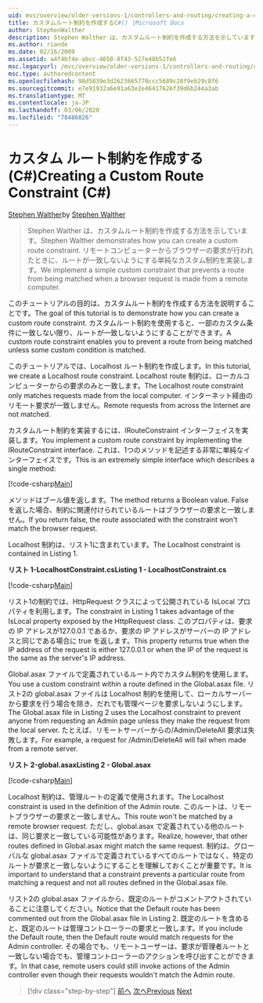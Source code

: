 ```yaml
---
uid: mvc/overview/older-versions-1/controllers-and-routing/creating-a-custom-route-constraint-cs
title: カスタムルート制約を作成するC#() |Microsoft Docs
author: StephenWalther
description: Stephen Walther は、カスタムルート制約を作成する方法を示しています。 ルートが一致しないようにする単純なカスタム制約を実装しています...
ms.author: riande
ms.date: 02/16/2009
ms.assetid: a4f4bf4e-abcc-4650-8f43-527e48b52fe6
msc.legacyurl: /mvc/overview/older-versions-1/controllers-and-routing/creating-a-custom-route-constraint-cs
msc.type: authoredcontent
ms.openlocfilehash: 98d5839e3d2623665770ccc5689c28f9eb29c8f6
ms.sourcegitcommit: e7e91932a6e91a63e2e46417626f39d6b244a3ab
ms.translationtype: MT
ms.contentlocale: ja-JP
ms.lasthandoff: 03/06/2020
ms.locfileid: "78486826"
---
```

# <a name="creating-a-custom-route-constraint-c"></a><span data-ttu-id="b12ba-104">カスタム ルート制約を作成する (C#)</span><span class="sxs-lookup"><span data-stu-id="b12ba-104">Creating a Custom Route Constraint (C#)</span></span>

<span data-ttu-id="b12ba-105">[Stephen Walther](https://github.com/StephenWalther)</span><span class="sxs-lookup"><span data-stu-id="b12ba-105">by [Stephen Walther](https://github.com/StephenWalther)</span></span>

> <span data-ttu-id="b12ba-106">Stephen Walther は、カスタムルート制約を作成する方法を示しています。</span><span class="sxs-lookup"><span data-stu-id="b12ba-106">Stephen Walther demonstrates how you can create a custom route constraint.</span></span> <span data-ttu-id="b12ba-107">リモートコンピューターからブラウザーの要求が行われたときに、ルートが一致しないようにする単純なカスタム制約を実装します。</span><span class="sxs-lookup"><span data-stu-id="b12ba-107">We implement a simple custom constraint that prevents a route from being matched when a browser request is made from a remote computer.</span></span>

<span data-ttu-id="b12ba-108">このチュートリアルの目的は、カスタムルート制約を作成する方法を説明することです。</span><span class="sxs-lookup"><span data-stu-id="b12ba-108">The goal of this tutorial is to demonstrate how you can create a custom route constraint.</span></span> <span data-ttu-id="b12ba-109">カスタムルート制約を使用すると、一部のカスタム条件に一致しない限り、ルートが一致しないようにすることができます。</span><span class="sxs-lookup"><span data-stu-id="b12ba-109">A custom route constraint enables you to prevent a route from being matched unless some custom condition is matched.</span></span>

<span data-ttu-id="b12ba-110">このチュートリアルでは、Localhost ルート制約を作成します。</span><span class="sxs-lookup"><span data-stu-id="b12ba-110">In this tutorial, we create a Localhost route constraint.</span></span> <span data-ttu-id="b12ba-111">Localhost route 制約は、ローカルコンピューターからの要求のみと一致します。</span><span class="sxs-lookup"><span data-stu-id="b12ba-111">The Localhost route constraint only matches requests made from the local computer.</span></span> <span data-ttu-id="b12ba-112">インターネット経由のリモート要求が一致しません。</span><span class="sxs-lookup"><span data-stu-id="b12ba-112">Remote requests from across the Internet are not matched.</span></span>

<span data-ttu-id="b12ba-113">カスタムルート制約を実装するには、IRouteConstraint インターフェイスを実装します。</span><span class="sxs-lookup"><span data-stu-id="b12ba-113">You implement a custom route constraint by implementing the IRouteConstraint interface.</span></span> <span data-ttu-id="b12ba-114">これは、1つのメソッドを記述する非常に単純なインターフェイスです。</span><span class="sxs-lookup"><span data-stu-id="b12ba-114">This is an extremely simple interface which describes a single method:</span></span>

[!code-csharp[Main](creating-a-custom-route-constraint-cs/samples/sample1.cs)]

<span data-ttu-id="b12ba-115">メソッドはブール値を返します。</span><span class="sxs-lookup"><span data-stu-id="b12ba-115">The method returns a Boolean value.</span></span> <span data-ttu-id="b12ba-116">False を返した場合、制約に関連付けられているルートはブラウザーの要求と一致しません。</span><span class="sxs-lookup"><span data-stu-id="b12ba-116">If you return false, the route associated with the constraint won't match the browser request.</span></span>

<span data-ttu-id="b12ba-117">Localhost 制約は、リスト1に含まれています。</span><span class="sxs-lookup"><span data-stu-id="b12ba-117">The Localhost constraint is contained in Listing 1.</span></span>

<span data-ttu-id="b12ba-118">**リスト 1-LocalhostConstraint.cs**</span><span class="sxs-lookup"><span data-stu-id="b12ba-118">**Listing 1 - LocalhostConstraint.cs**</span></span>

[!code-csharp[Main](creating-a-custom-route-constraint-cs/samples/sample2.cs)]

<span data-ttu-id="b12ba-119">リスト1の制約では、HttpRequest クラスによって公開されている IsLocal プロパティを利用します。</span><span class="sxs-lookup"><span data-stu-id="b12ba-119">The constraint in Listing 1 takes advantage of the IsLocal property exposed by the HttpRequest class.</span></span> <span data-ttu-id="b12ba-120">このプロパティは、要求の IP アドレスが127.0.0.1 であるか、要求の IP アドレスがサーバーの IP アドレスと同じである場合に true を返します。</span><span class="sxs-lookup"><span data-stu-id="b12ba-120">This property returns true when the IP address of the request is either 127.0.0.1 or when the IP of the request is the same as the server's IP address.</span></span>

<span data-ttu-id="b12ba-121">Global.asax ファイルで定義されているルート内でカスタム制約を使用します。</span><span class="sxs-lookup"><span data-stu-id="b12ba-121">You use a custom constraint within a route defined in the Global.asax file.</span></span> <span data-ttu-id="b12ba-122">リスト2の global.asax ファイルは Localhost 制約を使用して、ローカルサーバーから要求を行う場合を除き、だれでも管理ページを要求しないようにします。</span><span class="sxs-lookup"><span data-stu-id="b12ba-122">The Global.asax file in Listing 2 uses the Localhost constraint to prevent anyone from requesting an Admin page unless they make the request from the local server.</span></span> <span data-ttu-id="b12ba-123">たとえば、リモートサーバーからの/Admin/DeleteAll 要求は失敗します。</span><span class="sxs-lookup"><span data-stu-id="b12ba-123">For example, a request for /Admin/DeleteAll will fail when made from a remote server.</span></span>

<span data-ttu-id="b12ba-124">**リスト 2-global.asax**</span><span class="sxs-lookup"><span data-stu-id="b12ba-124">**Listing 2 - Global.asax**</span></span>

[!code-csharp[Main](creating-a-custom-route-constraint-cs/samples/sample3.cs)]

<span data-ttu-id="b12ba-125">Localhost 制約は、管理ルートの定義で使用されます。</span><span class="sxs-lookup"><span data-stu-id="b12ba-125">The Localhost constraint is used in the definition of the Admin route.</span></span> <span data-ttu-id="b12ba-126">このルートは、リモートブラウザーの要求と一致しません。</span><span class="sxs-lookup"><span data-stu-id="b12ba-126">This route won't be matched by a remote browser request.</span></span> <span data-ttu-id="b12ba-127">ただし、global.asax で定義されている他のルートは、同じ要求と一致している可能性があります。</span><span class="sxs-lookup"><span data-stu-id="b12ba-127">Realize, however, that other routes defined in Global.asax might match the same request.</span></span> <span data-ttu-id="b12ba-128">制約は、グローバルな global.asax ファイルで定義されているすべてのルートではなく、特定のルートが要求と一致しないようにすることを理解しておくことが重要です。</span><span class="sxs-lookup"><span data-stu-id="b12ba-128">It is important to understand that a constraint prevents a particular route from matching a request and not all routes defined in the Global.asax file.</span></span>

<span data-ttu-id="b12ba-129">リスト2の global.asax ファイルから、既定のルートがコメントアウトされていることに注意してください。</span><span class="sxs-lookup"><span data-stu-id="b12ba-129">Notice that the Default route has been commented out from the Global.asax file in Listing 2.</span></span> <span data-ttu-id="b12ba-130">既定のルートを含めると、既定のルートは管理コントローラーの要求と一致します。</span><span class="sxs-lookup"><span data-stu-id="b12ba-130">If you include the Default route, then the Default route would match requests for the Admin controller.</span></span> <span data-ttu-id="b12ba-131">その場合でも、リモートユーザーは、要求が管理者ルートと一致しない場合でも、管理コントローラーのアクションを呼び出すことができます。</span><span class="sxs-lookup"><span data-stu-id="b12ba-131">In that case, remote users could still invoke actions of the Admin controller even though their requests wouldn't match the Admin route.</span></span>

> [!div class="step-by-step"]
> <span data-ttu-id="b12ba-132">[前へ](creating-a-route-constraint-cs.md)
> [次へ](asp-net-mvc-controller-overview-vb.md)</span><span class="sxs-lookup"><span data-stu-id="b12ba-132">[Previous](creating-a-route-constraint-cs.md)
[Next](asp-net-mvc-controller-overview-vb.md)</span></span>
